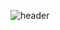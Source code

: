 
![header](https://capsule-render.vercel.app/api?type=Venom&color=ffd78d&height=300&section=header&text=൱minjin൱&fontColor=1e81b0&fontSize=90)
<!--
**minjiniya/minjiniya** is a ✨ _special_ ✨ repository because its `README.md` (this file) appears on your GitHub profile.

Here are some ideas to get you started:

- 🔭 I’m currently working on ...
- 🌱 I’m currently learning ...
- 👯 I’m looking to collaborate on ...
- 🤔 I’m looking for help with ...
- 💬 Ask me about ...
- 📫 How to reach me: ...
- 😄 Pronouns: ...
- ⚡ Fun fact: ...
-->
